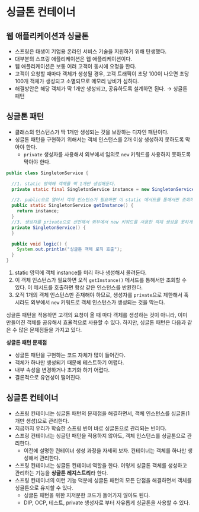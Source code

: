 # 싱글톤 컨테이너

## 웹 애플리케이션과 싱글톤

* 스프링은 태생이 기업용 온라인 서비스 기술을 지원하기 위해 탄생했다.
* 대부분의 스프링 애플리케이션은 웹 애플리케이션이다.
* 웹 애플리케이션은 보통 여러 고객이 동시에 요청을 한다.
* 고객이 요청할 때마다 객체가 생성될 경우, 고객 트래픽이 초당 100이 나오면 초당 100개 객체가 생성되고 소멸되므로 메모리 낭비가 심하다.
* 해결방안은 해당 객체가 딱 1개만 생성되고, 공유하도록 설계하면 된다. → 싱글톤 패턴

## 싱글톤 패턴

* 클래스의 인스턴스가 딱 1개만 생성되는 것을 보장하는 디자인 패턴이다.
* 싱글톤 패턴을 구현하기 위해서는 객체 인스턴스를 2개 이상 생성하지 못하도록 막아야 한다.
  * `private` 생성자를 사용해서 외부에서 임의로 `new` 키워드를 사용하지 못하도록 막아야 한다.

```java
public class SingletonService {

  //1. static 영역에 객체를 딱 1개만 생성해둔다.
  private static final SingletonService instance = new SingletonService();

  //2. public으로 열어서 객체 인스턴스가 필요하면 이 static 메서드를 통해서만 조회하도록 허용한다.
  public static SingletonService getInstance() {
    return instance;
  }
  //3. 생성자를 private으로 선언해서 외부에서 new 키워드를 사용한 객체 생성을 못하게 막는다.
  private SingletonService() {
  }

  public void logic() {
    System.out.println("싱글톤 객체 로직 호출");
  }
}
```

1. static 영역에 객체 instance를 미리 하나 생성해서 올려둔다.
2. 이 객체 인스턴스가 필요하면 오직 `getInstance()` 메서드를 통해서만 조회할 수 있다. 이 메서드를 호출하면 항상 같은 인스턴스를 반환한다.
3. 오직 1개의 객체 인스턴스만 존재해야 하므로, 생성자를 `private`으로 제한해서 혹시라도 외부에서 `new` 키워드로 객체 인스턴스가 생성되는 것을 막는다.

싱글톤 패턴을 적용하면 고객의 요청이 올 때 마다 객체를 생성하는 것이 아니라, 이미 만들어진 객체를 공유해서 효율적으로 사용할 수 있다.
하지만, 싱글톤 패턴은 다음과 같은 수 많은 문제점들을 가지고 있다.

**싱글톤 패턴 문제점**
  * 싱글톤 패턴을 구현하는 코드 자체가 많이 들어간다.
  * 객체가 하나만 생성되기 때문에 테스트하기 어렵다.
  * 내부 속성을 변경하거나 초기화 하기 어렵다.
  * 결론적으로 유연성이 떨어진다.

## 싱글톤 컨테이너

* 스프링 컨테이너는 싱글톤 패턴의 문제점을 해결하면서, 객체 인스턴스를 싱글톤(1개만 생성)으로 관리한다.
* 지금까지 우리가 학습한 스프링 빈이 바로 싱글톤으로 관리되는 빈이다.
* 스프링 컨테이너는 싱글턴 패턴을 적용하지 않아도, 객체 인스턴스를 싱글톤으로 관리한다.
  * 이전에 설명한 컨테이너 생성 과정을 자세히 보자. 컨테이너는 객체를 하나만 생성해서 관리한다.
* 스프링 컨테이너는 싱글톤 컨테이너 역할을 한다. 이렇게 싱글톤 객체를 생성하고 관리하는 기능을 **싱글톤 레지스트리**라 한다.
* 스프링 컨테이너의 이런 기능 덕분에 싱글톤 패턴의 모든 단점을 해결하면서 객체를 싱글톤으로 유지할 수 있다.
  * 싱글톤 패턴을 위한 지저분한 코드가 들어가지 않아도 된다.
  * DIP, OCP, 테스트, private 생성자로 부터 자유롭게 싱글톤을 사용할 수 있다.  
